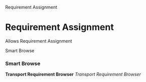 
Requirement Assignment
# Requirement Assignment


Allows Requirement Assignment

Smart Browse
### Smart Browse

**Transport Requirement Browser**
 *Transport Requirement Browser*
